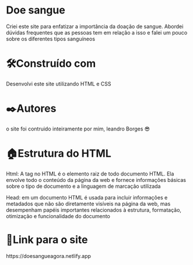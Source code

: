 <h1>Doe sangue</h1>

<p>Criei este site para enfatizar a importância da doação de sangue. Abordei dúvidas frequentes que as pessoas tem em relação a isso e falei um pouco sobre os diferentes tipos sanguíneos</p>


<h1>🛠️Construído com</h1>
<p>Desenvolvi este site utilizando HTML e CSS</p>

<h1>✒️Autores</h1>
<p>o site foi contruido inteiramente por mim, leandro Borges 😎</p>

<h1>🏠Estrutura do HTML</h1>
<p>Html: A tag <html> no HTML é o elemento raiz de todo documento HTML. Ela envolve todo o conteúdo da página da web e fornece informações básicas sobre o tipo de documento e a linguagem de marcação utilizada <p>
<p>Head: em um documento HTML é usada para incluir informações e metadados que não são diretamente visíveis na página da web, mas desempenham papéis importantes relacionados à estrutura, formatação, otimização e funcionalidade do documento</p>

<h1>🔗Link para o site</h1>
<p>https://doesangueagora.netlify.app</p>



